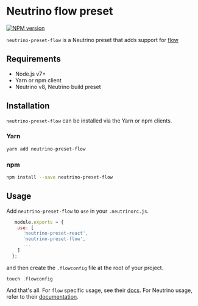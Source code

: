 # Neutrino flow preset

[![NPM version][npm-image]][npm-url]

`neutrino-preset-flow` is a Neutrino preset that adds support for
[flow][flow-url]

## Requirements

- Node.js v7+
- Yarn or npm client
- Neutrino v8, Neutrino build preset

## Installation

`neutrino-preset-flow` can be installed via the Yarn or npm clients.

### Yarn

```bash
yarn add neutrino-preset-flow
```

### npm

```bash
npm install --save neutrino-preset-flow
```

## Usage

  Add `neutrino-preset-flow` to `use` in your `.neutrinorc.js`.

  ```js
     module.exports = {
      use: [
        'neutrino-preset-react',
        'neutrino-preset-flow',
        ...
      ]
    };
  ```

  and then create the `.flowconfig` file at the root of your project.

  ```
  touch .flowconfig
  ```

  And that's all. For `flow` specific usage, see their [docs][flow-url].
  For Neutrino usage, refer to their [documentation][neutrino-docs].

[npm-image]: https://img.shields.io/npm/v/neutrino-preset-flow.svg
[npm-url]: https://npmjs.org/package/neutrino-preset-flow
[flow-url]: https://flow.org/
[neutrino-docs]: https://neutrino.js.org/
